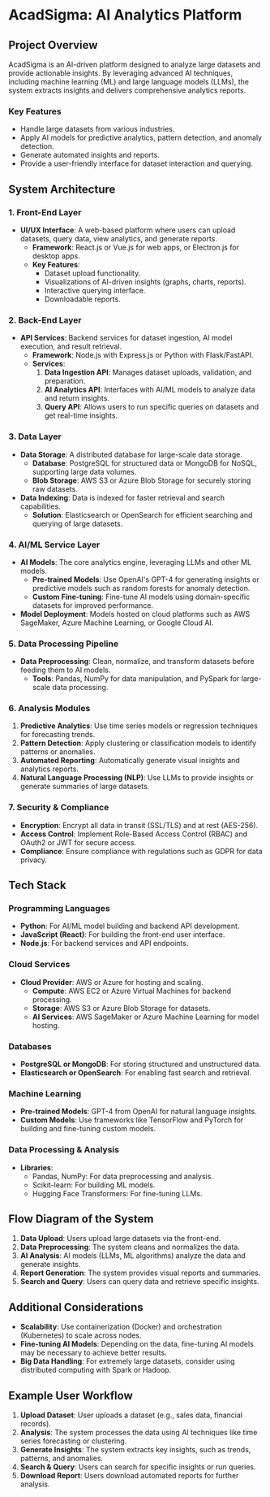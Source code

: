 # AcadSigma: AI Analytics Platform

## Project Overview
AcadSigma is an AI-driven platform designed to analyze large datasets and provide actionable insights. By leveraging advanced AI techniques, including machine learning (ML) and large language models (LLMs), the system extracts insights and delivers comprehensive analytics reports.

### Key Features
- Handle large datasets from various industries.
- Apply AI models for predictive analytics, pattern detection, and anomaly detection.
- Generate automated insights and reports.
- Provide a user-friendly interface for dataset interaction and querying.

## System Architecture

### 1. Front-End Layer
- **UI/UX Interface**: A web-based platform where users can upload datasets, query data, view analytics, and generate reports.
  - **Framework**: React.js or Vue.js for web apps, or Electron.js for desktop apps.
  - **Key Features**:
    - Dataset upload functionality.
    - Visualizations of AI-driven insights (graphs, charts, reports).
    - Interactive querying interface.
    - Downloadable reports.

### 2. Back-End Layer
- **API Services**: Backend services for dataset ingestion, AI model execution, and result retrieval.
  - **Framework**: Node.js with Express.js or Python with Flask/FastAPI.
  - **Services**:
    1. **Data Ingestion API**: Manages dataset uploads, validation, and preparation.
    2. **AI Analytics API**: Interfaces with AI/ML models to analyze data and return insights.
    3. **Query API**: Allows users to run specific queries on datasets and get real-time insights.

### 3. Data Layer
- **Data Storage**: A distributed database for large-scale data storage.
  - **Database**: PostgreSQL for structured data or MongoDB for NoSQL, supporting large data volumes.
  - **Blob Storage**: AWS S3 or Azure Blob Storage for securely storing raw datasets.
- **Data Indexing**: Data is indexed for faster retrieval and search capabilities.
  - **Solution**: Elasticsearch or OpenSearch for efficient searching and querying of large datasets.

### 4. AI/ML Service Layer
- **AI Models**: The core analytics engine, leveraging LLMs and other ML models.
  - **Pre-trained Models**: Use OpenAI's GPT-4 for generating insights or predictive models such as random forests for anomaly detection.
  - **Custom Fine-tuning**: Fine-tune AI models using domain-specific datasets for improved performance.
- **Model Deployment**: Models hosted on cloud platforms such as AWS SageMaker, Azure Machine Learning, or Google Cloud AI.

### 5. Data Processing Pipeline
- **Data Preprocessing**: Clean, normalize, and transform datasets before feeding them to AI models.
  - **Tools**: Pandas, NumPy for data manipulation, and PySpark for large-scale data processing.

### 6. Analysis Modules
1. **Predictive Analytics**: Use time series models or regression techniques for forecasting trends.
2. **Pattern Detection**: Apply clustering or classification models to identify patterns or anomalies.
3. **Automated Reporting**: Automatically generate visual insights and analytics reports.
4. **Natural Language Processing (NLP)**: Use LLMs to provide insights or generate summaries of large datasets.

### 7. Security & Compliance
- **Encryption**: Encrypt all data in transit (SSL/TLS) and at rest (AES-256).
- **Access Control**: Implement Role-Based Access Control (RBAC) and OAuth2 or JWT for secure access.
- **Compliance**: Ensure compliance with regulations such as GDPR for data privacy.

## Tech Stack

### Programming Languages
- **Python**: For AI/ML model building and backend API development.
- **JavaScript (React)**: For building the front-end user interface.
- **Node.js**: For backend services and API endpoints.

### Cloud Services
- **Cloud Provider**: AWS or Azure for hosting and scaling.
  - **Compute**: AWS EC2 or Azure Virtual Machines for backend processing.
  - **Storage**: AWS S3 or Azure Blob Storage for datasets.
  - **AI Services**: AWS SageMaker or Azure Machine Learning for model hosting.

### Databases
- **PostgreSQL or MongoDB**: For storing structured and unstructured data.
- **Elasticsearch or OpenSearch**: For enabling fast search and retrieval.

### Machine Learning
- **Pre-trained Models**: GPT-4 from OpenAI for natural language insights.
- **Custom Models**: Use frameworks like TensorFlow and PyTorch for building and fine-tuning custom models.

### Data Processing & Analysis
- **Libraries**:
  - Pandas, NumPy: For data preprocessing and analysis.
  - Scikit-learn: For building ML models.
  - Hugging Face Transformers: For fine-tuning LLMs.

## Flow Diagram of the System
1. **Data Upload**: Users upload large datasets via the front-end.
2. **Data Preprocessing**: The system cleans and normalizes the data.
3. **AI Analysis**: AI models (LLMs, ML algorithms) analyze the data and generate insights.
4. **Report Generation**: The system provides visual reports and summaries.
5. **Search and Query**: Users can query data and retrieve specific insights.

## Additional Considerations
- **Scalability**: Use containerization (Docker) and orchestration (Kubernetes) to scale across nodes.
- **Fine-tuning AI Models**: Depending on the data, fine-tuning AI models may be necessary to achieve better results.
- **Big Data Handling**: For extremely large datasets, consider using distributed computing with Spark or Hadoop.

## Example User Workflow
1. **Upload Dataset**: User uploads a dataset (e.g., sales data, financial records).
2. **Analysis**: The system processes the data using AI techniques like time series forecasting or clustering.
3. **Generate Insights**: The system extracts key insights, such as trends, patterns, and anomalies.
4. **Search & Query**: Users can search for specific insights or run queries.
5. **Download Report**: Users download automated reports for further analysis.


